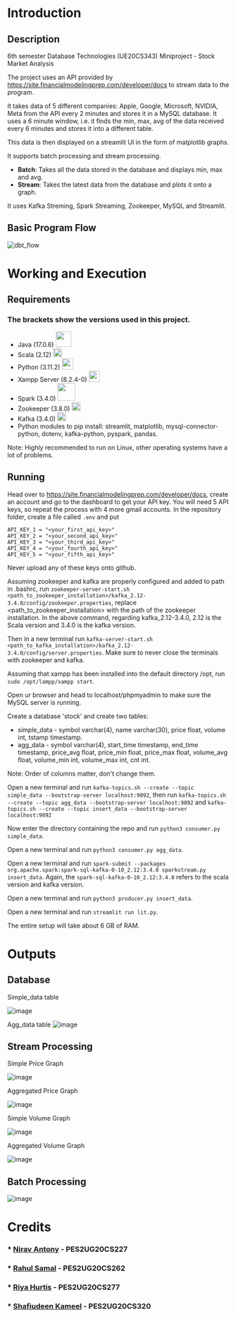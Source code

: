 # Introduction
## Description
6th semester Database Technologies (UE20CS343) Miniproject - Stock Market Analysis

The project uses an API provided by https://site.financialmodelingprep.com/developer/docs to stream data to the program.

It takes data of 5 different companies: Apple, Google, Microsoft, NVIDIA, Meta from the API every 2 minutes and stores it in a MySQL database. It uses a 6 minute window, i.e. it finds the min, max, avg of the data received every 6 minutes and stores it into a different table.

This data is then displayed on a streamlit UI in the form of matplotlib graphs. 

It supports batch processing and stream processing.
* <b> Batch</b>: Takes all the data stored in the database and displays min, max and avg.
* <b>Stream</b>: Takes the latest data from the database and plots it onto a graph.

It uses Kafka Streming, Spark Streaming, Zookeeper, MySQL and Streamlit.

## Basic Program Flow

![dbt_flow](https://user-images.githubusercontent.com/52106611/234940036-0af22331-98e1-4873-a20b-d92e6bbc9326.png)

# Working and Execution

## Requirements
### The brackets show the versions used in this project.
* Java (17.0.6) <img src="https://user-images.githubusercontent.com/52106611/234960006-16fd4640-04cb-49f3-a688-e7788619fde6.png" width="35">
* Scala (2.12)  <img src="https://user-images.githubusercontent.com/52106611/234959491-ad2232c1-3a52-41b7-acec-96d25eb2182e.png" width="20">
* Python (3.11.2) <img src="https://user-images.githubusercontent.com/52106611/234959157-011efd84-0b1b-47fa-a51f-bfc5bed8114e.png" width="25">
* Xampp Server (8.2.4-0) <img src="https://user-images.githubusercontent.com/52106611/234958552-c73b4ae1-f578-414c-8357-a38ac5fd5fa1.png" width="25">
* Spark (3.4.0) <img src="https://user-images.githubusercontent.com/52106611/234957673-ac579aac-0cf0-4c16-ab28-db61680030c3.png" width="40">
* Zookeeper (3.8.0)  <img src="https://user-images.githubusercontent.com/52106611/234960200-8c408ba7-ee7f-4830-a768-e2e0721d875f.png" width="20">
* Kafka (3.4.0)  <img src="https://user-images.githubusercontent.com/52106611/234960486-00ad1519-de43-499b-9e92-dc6222562e21.png" width="20">
* Python modules to pip install: streamlit, matplotlib, mysql-connector-python, dotenv, kafka-python, pyspark, pandas.

Note: Highly recommended to run on Linux, other operating systems have a lot of problems.

## Running

Head over to https://site.financialmodelingprep.com/developer/docs, create an account and go to the dashboard to get your API key. You will need 5 API keys, so repeat the process with 4 more gmail accounts. 
In the repository folder, create a file called `.env` and put
```
API_KEY_1 = "<your_first_api_key>"
API_KEY_2 = "<your_second_api_key>"
API_KEY_3 = "<your_third_api_key>"
API_KEY_4 = "<your_fourth_api_key>"
API_KEY_5 = "<your_fifth_api_key>"
```

Never upload any of these keys onto github.

Assuming zookeeper and kafka are properly configured and added to path in .bashrc, run `zookeeper-server-start.sh <path_to_zookeeper_installation>/kafka_2.12-3.4.0/config/zookeeper.properties`, replace <path_to_zookeeper_installation> with the path of the zookeeper installation. In the above command, regarding kafka_2.12-3.4.0, 2.12 is the Scala version and 3.4.0 is the kafka version.

Then in a new terminal run `kafka-server-start.sh <path_to_kafka_installation>/kafka_2.12-3.4.0/config/server.properties`. 
Make sure to never close the terminals with zookeeper and kafka.

Assuming that xampp has been installed into the default directory /opt, run `sudo /opt/lampp/xampp start`.

Open ur browser and head to localhost/phpmyadmin to make sure the MySQL server is running.

Create a database 'stock' and create two tables:
* simple_data - symbol varchar(4), name varchar(30), price float, volume int, tstamp timestamp.
* agg_data - symbol varchar(4), start_time timestamp, end_time timestamp, price_avg float, price_min float, price_max float, volume_avg float, volume_min int, volume_max int, cnt int.

Note: Order of columns matter, don't change them.

Open a new terminal and run `kafka-topics.sh --create --topic simple_data --bootstrap-server localhost:9092`, then run `kafka-topics.sh --create --topic agg_data --bootstrap-server localhost:9092` and `kafka-topics.sh --create --topic insert_data --bootstrap-server localhost:9092`

Now enter the directory containing the repo and run `python3 consumer.py simple_data`.

Open a new terminal and run `python3 consumer.py agg_data`.

Open a new terminal and run `spark-submit --packages org.apache.spark:spark-sql-kafka-0-10_2.12:3.4.0 sparkstream.py insert_data`. Again, the `spark-sql-kafka-0-10_2.12:3.4.0` refers to the scala version and kafka version. 

Open a new terminal and run `python3 producer.py insert_data`.

Open a new terminal and run `streamlit run lit.py`.

The entire setup will take about 6 GB of RAM.

# Outputs
## Database
Simple_data table 

![image](https://user-images.githubusercontent.com/52106611/234969159-270b71aa-d490-42d5-bb13-33e10583fd35.png)

Agg_data table
![image](https://user-images.githubusercontent.com/52106611/234969071-9745672f-6543-4b07-b666-66b14e24d7a4.png)

## Stream Processing

Simple Price Graph 

![image](https://user-images.githubusercontent.com/52106611/234969928-61655bea-94e9-4def-8721-4605490ef3f0.png)

Aggregated Price Graph

![image](https://user-images.githubusercontent.com/52106611/234969826-8597c73c-37d2-4a62-a3d0-09e5816f0da9.png)

Simple Volume Graph 

![image](https://user-images.githubusercontent.com/52106611/234970432-1b29c3bf-2099-4eab-82a3-fcce73390cc9.png)

Aggregated Volume Graph

![image](https://user-images.githubusercontent.com/52106611/234970212-3c610546-1e4c-4a71-9aa9-03082b6312e4.png)

## Batch Processing

![image](https://user-images.githubusercontent.com/52106611/234972397-52f3d93d-b2ca-4593-82f6-7da3a8452b3c.png)




# Credits

### * [Nirav Antony](https://github.com/Nirav-Antony) - PES2UG20CS227
### * [Rahul Samal](https://github.com/Omicron02) - PES2UG20CS262
### * [Riya Hurtis](https://github.com/rmhurtis) - PES2UG20CS277
### * [Shafiudeen Kameel](https://github.com/rmhurtis) - PES2UG20CS320










